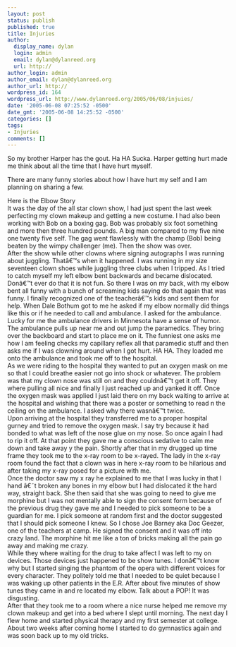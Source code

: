 ```yaml
---
layout: post
status: publish
published: true
title: Injuries
author:
  display_name: dylan
  login: admin
  email: dylan@dylanreed.org
  url: http://
author_login: admin
author_email: dylan@dylanreed.org
author_url: http://
wordpress_id: 164
wordpress_url: http://www.dylanreed.org/2005/06/08/injuies/
date: '2005-06-08 07:25:52 -0500'
date_gmt: '2005-06-08 14:25:52 -0500'
categories: []
tags:
- Injuries
comments: []
---
```

<p>So my brother Harper has the gout. Ha HA Sucka. Harper getting hurt made me think about all the time that I have hurt myself. </p>
<p>There are many funny stories about how I have hurt my self and I am planning on sharing a few.</p>
<p>Here is the Elbow Story<br />
It was the day of the all star clown show, I had just spent the last week perfecting my clown makeup and getting a new costume. I had also been working with Bob on a boxing gag. Bob was probably six foot something and more then three hundred pounds. A big man compared to my five nine one twenty five self. The gag went flawlessly with the champ (Bob) being beaten by the wimpy challenger (me). Then the show was over.<br />
After the show while other clowns where signing autographs I was running about juggling. That&acirc;&euro;&trade;s when it happened. I was running in my size seventeen clown shoes while juggling three clubs when I tripped. As I tried to catch myself my left elbow bent backwards and became dislocated. Don&acirc;&euro;&trade;t ever do that it is not fun. So there I was on my back, with my elbow bent all funny with a bunch of screaming kids saying do that again that was funny. I finally recognized one of the teacher&acirc;&euro;&trade;s kids and sent them for help. When Dale Bothum got to me he asked if my elbow normally did things like this or if he needed to call and ambulance. I asked for the ambulance.<br />
Lucky for me the ambulance drivers in Minnesota have a sense of humor. The ambulance pulls up near me and out jump the paramedics. They bring over the backboard and start to place me on it. The funniest one asks me how I am feeling checks my capillary reflex all that paramedic stuff and then asks me if I was clowning around when I got hurt. HA HA. They loaded me onto the ambulance and took me off to the hospital.<br />
As we were riding to the hospital they wanted to put an oxygen mask on me so that I could breathe easier not go into shock or whatever. The problem was that my clown nose was still on and they couldn&acirc;&euro;&trade;t get it off. They where pulling all nice and finally I just reached up and yanked it off. Once the oxygen mask was applied I just laid there on my back waiting to arrive at the hospital and wishing that there was a poster or something to read n the ceiling on the ambulance. I asked why there wasn&acirc;&euro;&trade;t twice.<br />
Upon arriving at the hospital they transferred me to a proper hospital gurney and tried to remove the oxygen mask. I say try because it had bonded to what was left of the nose glue on my nose. So once again I had to rip it off. At that point they gave me a conscious sedative to calm me down and take away y the pain. Shortly after that in my drugged up time frame they took me to the x-ray room to be x-rayed. The lady in the x-ray room found the fact that a clown was in here x-ray room to be hilarious and after taking my x-ray posed for a picture with me.<br />
Once the doctor saw my x ray he explained to me that I was lucky in that I hand &acirc;&euro;&tilde;t broken any bones in my elbow but I had dislocated it the hard way, straight back. She then said that she was going to need to give me morphine but I was not mentally able to sign the consent form because of the previous drug they gave me and I needed to pick someone to be a guardian for me. I pick someone at random first and the doctor suggested that I should pick someone I knew. So I chose Joe Barney aka Doc Geezer, one of the teachers at camp. He signed the consent and it was off into crazy land. The morphine hit me like a ton of bricks making all the pain go away and making me crazy.<br />
While they where waiting for the drug to take affect I was left to my on devices. Those devices just happened to be show tunes. I don&acirc;&euro;&trade;t know why but I started singing the phantom of the opera with different voices for every character. They politely told me that I needed to be quiet because I was waking up other patients in the E.R. After about five minutes of show tunes they came in and re located my elbow. Talk about a POP! It was disgusting.<br />
After that they took me to a room where a nice nurse helped me remove my clown makeup and get into a bed where I slept until morning. The next day I flew home and started physical therapy and my first semester at college. About two weeks after coming home I started to do gymnastics again and was soon back up to my old tricks.</p>

